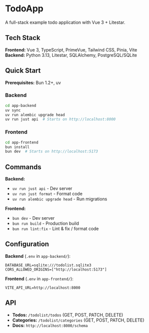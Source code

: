 # TodoApp

A full-stack example todo application with Vue 3 + Litestar.

## Tech Stack

**Frontend:** Vue 3, TypeScript, PrimeVue, Tailwind CSS, Pinia, Vite  
**Backend:** Python 3.13, Litestar, SQLAlchemy, PostgreSQL/SQLite

## Quick Start

**Prerequisites:** Bun 1.2+, uv

### Backend
```bash
cd app-backend
uv sync
uv run alembic upgrade head
uv run just api  # Starts on http://localhost:8000
```

### Frontend
```bash
cd app-frontend
bun install
bun dev  # Starts on http://localhost:5173
```

## Commands

**Backend:**
- `uv run just api` - Dev server
- `uv run just format` - Format code
- `uv run alembic upgrade head` - Run migrations

**Frontend:**
- `bun dev` - Dev server
- `bun run build` - Production build
- `bun run lint:fix` - Lint & fix / format code

## Configuration

**Backend** (`.env` in `app-backend/`):
```env
DATABASE_URL=sqlite:///todolist.sqlite3
CORS_ALLOWED_ORIGINS=["http://localhost:5173"]
```

**Frontend** (`.env` in `app-frontend/`):
```env
VITE_API_URL=http://localhost:8000
```

## API

- **Todos:** `/todolist/todos` (GET, POST, PATCH, DELETE)
- **Categories:** `/todolist/categories` (GET, POST, PATCH, DELETE)
- **Docs:** `http://localhost:8000/schema`